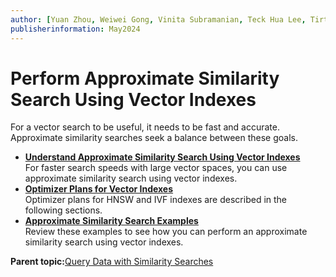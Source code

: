 ```yaml
---
author: [Yuan Zhou, Weiwei Gong, Vinita Subramanian, Teck Hua Lee, Tirthankar Lahiri, Shasank Chavan, Sebastian DeLaHoz, Roger Ford, Rohan Aggarwal, Mark Hornick, Malavika S P, Harichandan Roy, George Krupka, Doug Hood, Dinesh Das, David Jiang, Boriana Milenova, Bonnie Xia, Aurosish Mishra, Angela Amor, Agnivo Saha, Aleksandra Czarlinska, Ramya P, Usha Krishnamurthy, Tulika Das, Suresh Rajan, Sarika Surampudi, Sarah Hirschfeld, Prakash Jashnani, Jody Glover, Jessica True, Mamata Basapur, Maitreyee Chaliha, Gunjan Jain, Frederick Kush, Douglas Williams, Binika Kumar, Jean-Francois Verrier]
publisherinformation: May2024
---
```


# Perform Approximate Similarity Search Using Vector Indexes

For a vector search to be useful, it needs to be fast and accurate. Approximate similarity searches seek a balance between these goals.

-   **[Understand Approximate Similarity Search Using Vector Indexes](GUID-69B32E29-4ACA-4483-8607-BEDC2EFF6EEB.md)**  
For faster search speeds with large vector spaces, you can use approximate similarity search using vector indexes.
-   **[Optimizer Plans for Vector Indexes](GUID-80BBB84C-48F4-4C0B-9137-0B114D5515C9.md)**  
Optimizer plans for HNSW and IVF indexes are described in the following sections.
-   **[Approximate Similarity Search Examples](GUID-F79CCC6A-9084-4941-A6E6-F83578895BE9.md)**  
Review these examples to see how you can perform an approximate similarity search using vector indexes.

**Parent topic:**[Query Data with Similarity Searches](GUID-1085EF0C-D1CA-423F-A6F2-54A9E76BAAA5.md)


